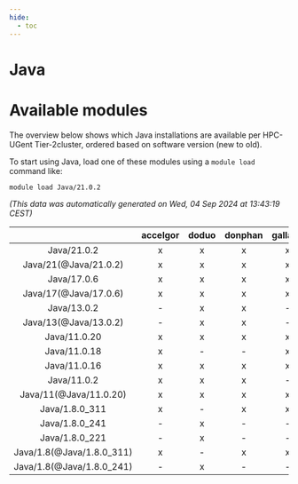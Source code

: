 ```yaml
---
hide:
  - toc
---
```


Java
====

# Available modules


The overview below shows which Java installations are available per HPC-UGent Tier-2cluster, ordered based on software version (new to old).

To start using Java, load one of these modules using a `module load` command like:

```shell
module load Java/21.0.2
```

*(This data was automatically generated on Wed, 04 Sep 2024 at 13:43:19 CEST)*  

| |accelgor|doduo|donphan|gallade|joltik|shinx|skitty|
| :---: | :---: | :---: | :---: | :---: | :---: | :---: | :---: |
|Java/21.0.2|x|x|x|x|x|x|x|
|Java/21(@Java/21.0.2)|x|x|x|x|x|x|x|
|Java/17.0.6|x|x|x|x|x|x|x|
|Java/17(@Java/17.0.6)|x|x|x|x|x|x|x|
|Java/13.0.2|-|x|x|-|x|-|x|
|Java/13(@Java/13.0.2)|-|x|x|-|x|-|x|
|Java/11.0.20|x|x|x|x|x|x|x|
|Java/11.0.18|x|-|-|x|x|-|-|
|Java/11.0.16|x|x|x|x|x|-|x|
|Java/11.0.2|x|x|x|-|x|-|x|
|Java/11(@Java/11.0.20)|x|x|x|x|x|x|x|
|Java/1.8.0_311|x|-|x|x|x|-|x|
|Java/1.8.0_241|-|x|-|-|-|-|-|
|Java/1.8.0_221|-|x|-|-|-|-|-|
|Java/1.8(@Java/1.8.0_311)|x|-|x|x|x|-|x|
|Java/1.8(@Java/1.8.0_241)|-|x|-|-|-|-|-|
